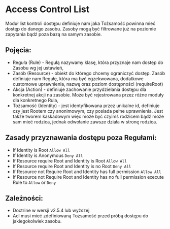 Access Control List
===================

Moduł list kontroli dostępu definiuje nam jaka Tożsamość powinna mieć dostęp do danego zasobu.
Zasoby mogą być filtrowane już na poziomie zapytania bądź poza bazą na samym zasobie.

Pojęcia:
--------

* Reguła (Rule) - Regułą nazywamy klasę, która przyznaje nam dostęp do Zasobu wg jej ustawień,
* Zasób (Resource) - obiekt do którego chcemy ograniczyć dostęp. Zasób definiuje nam Regułę, która ma być egzekwowana,
dodatkowe customowe uprawnienia, nazwę oraz poziom dostępności (requireRoot)
* Akcja (Action) - definiuje zachowanie przydzielania dostępu dla konkretnej akcji na zasobie. Może być rejestrowana przez różne moduły dla konkretnego Rula,
* Tożsamość (Identity) - jest identyfikowana przez unikalne id, definiuje czy jest Rootem czy anonimowym, czy posiada pełne uprawnienia. Jest także tworem kaskadowym więc może być czyimś 
rodzicem bądź może sam mieć rodzica, jednak odwołanie zawsze działa w stronę rodzica.
 
 

Zasady przyznawania dostępu poza Regułami:
------------------------------------------

* If Identity is Root `Allow All`
* If Identity is Anonymous `Deny All`
* If Resource require Root and Identity is Root `Allow All`
* If Resource require Root and Identity is no Root `Deny All`
* If Resource not Require Root and Identity has full permission `Allow All`
* If Resource not Require Root and Identity has no full permission execute Rule to `Allow` or `Deny`


Zależności:
-----------

* Doctrine w wersji v2.5.4 lub wyższej
* Acl musi mieć zdefiniowaną Tożsamość przed próbą dostępu do jakiegokolwiek zasobu.